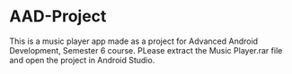 # AAD-Project
This is a music player app made as a project for Advanced Android Development, Semester 6 course. PLease extract the Music Player.rar file and open the project in Android Studio.
